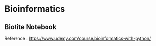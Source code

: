 # Bioinformatics

## Biotite Notebook

Reference : https://www.udemy.com/course/bioinformatics-with-python/
